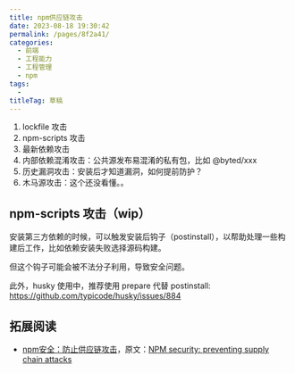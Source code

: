 ```yaml
---
title: npm供应链攻击
date: 2023-08-18 19:30:42
permalink: /pages/8f2a41/
categories: 
  - 前端
  - 工程能力
  - 工程管理
  - npm
tags: 
  - 
titleTag: 草稿
---
```



1. lockfile 攻击
2. npm-scripts 攻击
3. 最新依赖攻击
4. 内部依赖混淆攻击：公共源发布易混淆的私有包，比如 @byted/xxx 
5. 历史漏洞攻击：安装后才知道漏洞，如何提前防护？
6. 木马源攻击：这个还没看懂。。

## npm-scripts 攻击（wip）

安装第三方依赖的时候，可以触发安装后钩子（postinstall），以帮助处理一些构建后工作，比如依赖安装失败选择源码构建。

但这个钩子可能会被不法分子利用，导致安全问题。


此外，husky 使用中，推荐使用 prepare 代替 postinstall: https://github.com/typicode/husky/issues/884


## 拓展阅读
- [npm安全：防止供应链攻击](https://zhuanlan.zhihu.com/p/599242750)，原文：[NPM security: preventing supply chain attacks](https://snyk.io/blog/npm-security-preventing-supply-chain-attacks/)



